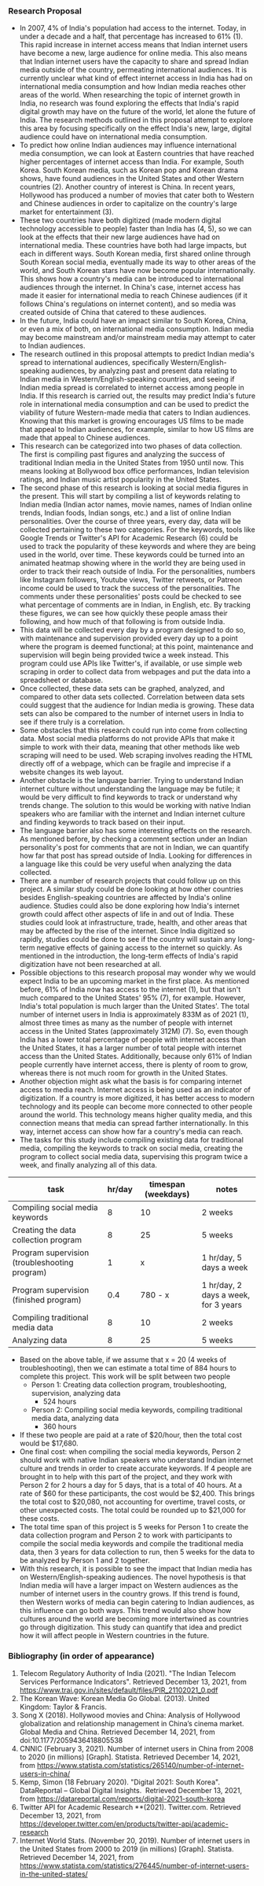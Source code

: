 ### Research Proposal
- In 2007, 4% of India's population had access to the internet. Today, in under a decade and a half, that percentage has increased to 61% (1). This rapid increase in internet access means that Indian internet users have become a new, large audience for online media. This also means that Indian internet users have the capacity to share and spread Indian media outside of the country, permeating international audiences. It is currently unclear what kind of effect internet access in India has had on international media consumption and how Indian media reaches other areas of the world. When researching the topic of internet growth in India, no research was found exploring the effects that India's rapid digital growth may have on the future of the world, let alone the future of India. The research methods outlined in this proposal attempt to explore this area by focusing specifically on the effect India's new, large, digital audience could have on international media consumption.
- To predict how online Indian audiences may influence international media consumption, we can look at Eastern countries that have reached higher percentages of internet access than India. For example, South Korea. South Korean media, such as Korean pop and Korean drama shows, have found audiences in the United States and other Western countries (2). Another country of interest is China. In recent years, Hollywood has produced a number of movies that cater both to Western and Chinese audiences in order to capitalize on the country's large market for entertainment (3).
- These two countries have both digitized (made modern digital technology accessible to people) faster than India has (4, 5), so we can look at the effects that their new large audiences have had on international media. These countries have both had large impacts, but each in different ways. South Korean media, first shared online through South Korean social media, eventually made its way to other areas of the world, and South Korean stars have now become popular internationally. This shows how a country's media can be introduced to international audiences through the internet. In China's case, internet access has made it easier for international media to reach Chinese audiences (if it follows China's regulations on internet content), and so media was created outside of China that catered to these audiences.
- In the future, India could have an impact similar to South Korea, China, or even a mix of both, on international media consumption. Indian media may become mainstream and/or mainstream media may attempt to cater to Indian audiences.
- The research outlined in this proposal attempts to predict Indian media's spread to international audiences, specifically Western/English-speaking audiences, by analyzing past and present data relating to Indian media in Western/English-speaking countries, and seeing if Indian media spread is correlated to internet access among people in India. If this research is carried out, the results may predict India's future role in international media consumption and can be used to predict the viability of future Western-made media that caters to Indian audiences. Knowing that this market is growing encourages US films to be made that appeal to Indian audiences, for example, similar to how US films are made that appeal to Chinese audiences.
- This research can be categorized into two phases of data collection. The first is compiling past figures and analyzing the success of traditional Indian media in the United States from 1950 until now. This means looking at Bollywood box office performances, Indian television ratings, and Indian music artist popularity in the United States.
- The second phase of this research is looking at social media figures in the present. This will start by compiling a list of keywords relating to Indian media (Indian actor names, movie names, names of Indian online trends, Indian foods, Indian songs, etc.) and a list of online Indian personalities. Over the course of three years, every day, data will be collected pertaining to these two categories. For the keywords, tools like Google Trends or Twitter's API for Academic Research (6) could be used to track the popularity of these keywords and where they are being used in the world, over time. These keywords could be turned into an animated heatmap showing where in the world they are being used in order to track their reach outside of India. For the personalities, numbers like Instagram followers, Youtube views, Twitter retweets, or Patreon income could be used to track the success of the personalities. The comments under these personalities' posts could be checked to see what percentage of comments are in Indian, in English, etc. By tracking these figures, we can see how quickly these people amass their following, and how much of that following is from outside India.
- This data will be collected every day by a program designed to do so, with maintenance and supervision provided every day up to a point where the program is deemed functional; at this point, maintenance and supervision will begin being provided twice a week instead. This program could use APIs like Twitter's, if available, or use simple web scraping in order to collect data from webpages and put the data into a spreadsheet or database.
- Once collected, these data sets can be graphed, analyzed, and compared to other data sets collected. Correlation between data sets could suggest that the audience for Indian media is growing. These data sets can also be compared to the number of internet users in India to see if there truly is a correlation.
- Some obstacles that this research could run into come from collecting data. Most social media platforms do not provide APIs that make it simple to work with their data, meaning that other methods like web scraping will need to be used. Web scraping involves reading the HTML directly off of a webpage, which can be fragile and imprecise if a website changes its web layout.
- Another obstacle is the language barrier. Trying to understand Indian internet culture without understanding the language may be futile; it would be very difficult to find keywords to track or understand why trends change. The solution to this would be working with native Indian speakers who are familiar with the internet and Indian internet culture and finding keywords to track based on their input.
- The language barrier also has some interesting effects on the research. As mentioned before, by checking a comment section under an Indian personality's post for comments that are not in Indian, we can quantify how far that post has spread outside of India. Looking for differences in a language like this could be very useful when analyzing the data collected.
- There are a number of research projects that could follow up on this project. A similar study could be done looking at how other countries besides English-speaking countries are affected by India's online audience. Studies could also be done exploring how India's internet growth could affect other aspects of life in and out of India. These studies could look at infrastructure, trade, health, and other areas that may be affected by the rise of the internet. Since India digitized so rapidly, studies could be done to see if the country will sustain any long-term negative effects of gaining access to the internet so quickly. As mentioned in the introduction, the long-term effects of India's rapid digitization have not been researched at all.
- Possible objections to this research proposal may wonder why we would expect India to be an upcoming market in the first place. As mentioned before, 61% of India now has access to the internet (1), but that isn't much compared to the United States' 95% (7), for example. However, India's total population is much larger than the United States'. The total number of internet users in India is approximately 833M as of 2021 (1), almost three times as many as the number of people with internet access in the United States (approximately 312M) (7). So, even though India has a lower total percentage of people with internet access than the United States, it has a larger number of total people with internet access than the United States. Additionally, because only 61% of Indian people currently have internet access, there is plenty of room to grow, whereas there is not much room for growth in the United States.
- Another objection might ask what the basis is for comparing internet access to media reach. Internet access is being used as an indicator of digitization. If a country is more digitized, it has better access to modern technology and its people can become more connected to other people around the world. This technology means higher quality media, and this connection means that media can spread farther internationally. In this way, internet access can show how far a country's media can reach.
- The tasks for this study include compiling existing data for traditional media, compiling the keywords to track on social media, creating the program to collect social media data, supervising this program twice a week, and finally analyzing all of this data.

| task | hr/day | timespan (weekdays) | notes |
| --- | --- | --- | --- |
| Compiling social media keywords | 8 | 10 | 2 weeks |
| Creating the data collection program | 8 | 25 | 5 weeks |
| Program supervision (troubleshooting program) | 1 | x | 1 hr/day, 5 days a week |
| Program supervision (finished program) | 0.4 | 780 - x | 1 hr/day, 2 days a week, for 3 years |
| Compiling traditional media data | 8 | 10 | 2 weeks |
| Analyzing data | 8 | 25 | 5 weeks |
- Based on the above table, if we assume that x = 20 (4 weeks of troubleshooting), then we can estimate a total time of  884 hours to complete this project. This work will be split between two people
    - Person 1: Creating data collection program, troubleshooting, supervision, analyzing data
        - 524 hours
    - Person 2: Compiling social media keywords, compiling traditional media data, analyzing data
        - 360 hours
- If these two people are paid at a rate of $20/hour, then the total cost would be $17,680.
- One final cost: when compiling the social media keywords, Person 2 should work with native Indian speakers who understand Indian internet culture and trends in order to create accurate keywords. If 4 people are brought in to help with this part of the project, and they work with Person 2 for 2 hours a day for 5 days, that is a total of 40 hours. At a rate of $60 for these participants, the cost would be $2,400. This brings the total cost to $20,080, not accounting for overtime, travel costs, or other unexpected costs. The total could be rounded up to $21,000 for these costs.
- The total time span of this project is 5 weeks for Person 1 to create the data collection program and Person 2 to work with participants to compile the social media keywords and compile the traditional media data, then 3 years for data collection to run, then 5 weeks for the data to be analyzed by Person 1 and 2 together.
- With this research, it is possible to see the impact that Indian media has on Western/English-speaking audiences. The novel hypothesis is that Indian media will have a larger impact on Western audiences as the number of internet users in the country grows. If this trend is found, then Western works of media can begin catering to Indian audiences, as this influence can go both ways. This trend would also show how cultures around the world are becoming more intertwined as countries go through digitization. This study can quantify that idea and predict how it will affect people in Western countries in the future.

### Bibliography (in order of appearance)

1. Telecom Regulatory Authority of India (2021). "The Indian Telecom Services Performance Indicators". Retrieved December 13, 2021, from https://www.trai.gov.in/sites/default/files/PIR_21102021_0.pdf
2. The Korean Wave: Korean Media Go Global. (2013). United Kingdom: Taylor & Francis.
3. Song X (2018). Hollywood movies and China: Analysis of Hollywood globalization and relationship management in China’s cinema market. Global Media and China. Retrieved December 14, 2021, from doi:10.1177/2059436418805538
4. CNNIC (February 3, 2021). Number of internet users in China from 2008 to 2020 (in millions) [Graph]. Statista. Retrieved December 14, 2021, from https://www.statista.com/statistics/265140/number-of-internet-users-in-china/
5. Kemp, Simon (18 February 2020). "Digital 2021: South Korea". DataReportal – Global Digital Insights.  Retrieved December 13, 2021, from https://datareportal.com/reports/digital-2021-south-korea
6. Twitter API for Academic Research **(2021). Twitter.com. Retrieved December 13, 2021, from https://developer.twitter.com/en/products/twitter-api/academic-research
7. Internet World Stats. (November 20, 2019). Number of internet users in the United States from 2000 to 2019 (in millions) [Graph]. Statista. Retrieved December 14, 2021, from https://www.statista.com/statistics/276445/number-of-internet-users-in-the-united-states/
